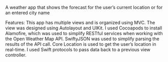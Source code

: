 
 A weather app that shows the forecast for the user’s current location or for an entered city name

Features: This app has multiple views and is organized using MVC. The view was designed using Autolayout and UIKit. I used Cocoapods to install Alamofire, which was used to simplify RESTful services when working with the Open Weather Map API. SwiftyJSON was used to simplify parsing the results of the API call. Core Location is used to get the user’s location in real-time. I used Swift protocols to pass data back to a previous view controller.
